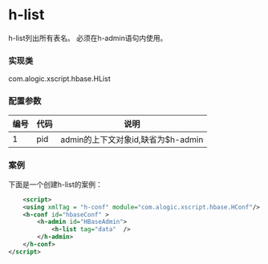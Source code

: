 h-list
========

h-list列出所有表名。
必须在h-admin语句内使用。


### 实现类

com.alogic.xscript.hbase.HList


### 配置参数

| 编号 | 代码 | 说明 |
| ---- | ---- | ---- |
| 1 | pid | admin的上下文对象id,缺省为$h-admin | 



### 案例

下面是一个创建h-list的案例：

```xml
	<script>
	<using xmlTag = "h-conf" module="com.alogic.xscript.hbase.HConf"/>
	<h-conf id="hbaseConf" >
		<h-admin id="HBaseAdmin">
			<h-list tag="data"  />
		</h-admin>
	</h-conf>
</script>
```
